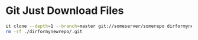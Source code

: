 # Git Just Download Files

```bash
it clone --depth=1 --branch=master git://someserver/somerepo dirformynewrepo
rm -rf ./dirformynewrepo/.git
```
